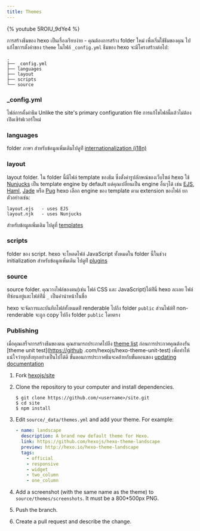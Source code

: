 ```yaml
---
title: Themes
---
```


{% youtube 5ROIU_9dYe4 %}

การสร้างธีมของ hexo เป็นเรื่องเรียบง่าย - คุณต้องการสร้าง folder ใหม่ เพื่อเริ่มใช้ธีมของคุณ ไปแก้ไขการตั้งค่าของ `theme` ในไฟล์ `_config.yml` ธีมของ hexo จะมีโครงสร้างต่อไป:

``` plain
.
├── _config.yml
├── languages
├── layout
├── scripts
└── source
```

### _config.yml

ไฟล์การตั้งค่าธีม  Unlike the site's primary configuration file  การแก้ไขไฟล์นี้แล้วไม่ต้องเปิดเซิร์ฟเวอร์ใหม่

### languages

folder ภาษา สำหรับข้อมูลเพิ่มเติมไปดูท่ี [internationalization (i18n)](internationalization.html)

### layout

layout folder. ใน folder นี้มีไฟล์ template ของธีม ซึ่งตั้งค่ารูปลักษณ์ของเว็บไซต์   hexo ใช้ [Nunjucks] เป็น template engine by default แต่คุณเปลี่ยนเป็น engine อื่นๆได้ เช่น [EJS], [Haml], [Jade] หรือ [Pug] hexo เลือก engine ของ template ตาม extension ของไฟล์ ยกตัวอย่างเช่น:

``` plain
layout.ejs   - uses EJS
layout.njk   - uses Nunjucks
```

สำหรับข้อมูลเพิ่มเติม ไปดูที่ [templates](templates.html)

### scripts

folder ของ script.  hexo  จะโหลดไฟล์ JavaScript ทั้งหมดใน folder นี้ในช่วง
initialization สำหรับข้อมูลเพิ่มเติม ไปดูท่ี [plugins](plugins.html)

### source

source folder. คุณวางไฟล์ของตน(เช่น ไฟล์ CSS และ JavaScript)ได้ท่ีนี่ hexo
ละเลย ไฟล์ท่ีซ่อนอยู่และไฟล์ท่ีมี `_` เป็นคำนำหน้าในชื่อ

hexo จะจัดการและบันทึกไฟล์ทั้งหมดท่ี renderable ไปถึง folder `public`
ส่วนไฟล์ท่ี non-renderable จะถูก copy ไปถึง folder `public` โดยตรง

### Publishing

เมื่อคุณเสร็จการสร้างธีมของตน คุณสามารถประกาศไปถึง [theme list](/themes)
ก่อนการประกาศคุณต้องรัน [theme unit test](<https://github>
.com/hexojs/hexo-theme-unit-test)
เพื่อทำให้แน่ใจว่าทุกสิ่งทุกอย่างเป็นไปได้ดี
ขั้นตอนการประกาศธีมจะคล้ายกับขั้นตอนของ [updating documentation](contributing.html#Updating_Documentation)

1. Fork [hexojs/site]
2. Clone the repository to your computer and install dependencies.

    ```shell
    $ git clone https://github.com/<username>/site.git
    $ cd site
    $ npm install
    ```

3. Edit `source/_data/themes.yml` and add your theme. For example:

    ```yaml
    - name: landscape
      description: A brand new default theme for Hexo.
      link: https://github.com/hexojs/hexo-theme-landscape
      preview: http://hexo.io/hexo-theme-landscape
      tags:
        - official
        - responsive
        - widget
        - two_column
        - one_column
    ```

4. Add a screenshot (with the same name as the theme) to `source/themes/screenshots`. It must be a 800*500px PNG.
5. Push the branch.
6. Create a pull request and describe the change.

[EJS]: https://github.com/hexojs/hexo-renderer-ejs
[Haml]: https://github.com/hexojs/hexo-renderer-haml
[Jade]: https://github.com/hexojs/hexo-renderer-jade
[Pug]: https://github.com/maxknee/hexo-render-pug
[hexojs/site]: https://github.com/hexojs/site
[Nunjucks]: https://mozilla.github.io/nunjucks/
